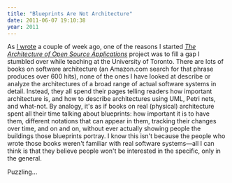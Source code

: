 ```yaml
---
title: "Blueprints Are Not Architecture"
date: 2011-06-07 19:10:38
year: 2011
---
```

As <a href="/blog/archives/4211.html">I wrote</a> a couple of week ago, one of the reasons I started <a href="http://aosabook.org"><em>The Architecture of Open Source Applications</em></a> project was to fill a gap I stumbled over while teaching at the University of Toronto. There are lots of books on software architecture (an Amazon.com search for that phrase produces over 600 hits), none of the ones I have looked at describe or analyze the architectures of a broad range of actual software systems in detail.  Instead, they all spend their pages telling readers how important architecture is, and how to describe architectures using UML, Petri nets, and what-not.  By analogy, it's as if books on real (physical) architecture spent all their time talking about blueprints: how important it is to have them, different notations that can appear in them, tracking their changes over time, and on and on, without ever actually showing people the buildings those blueprints portray.  I know this isn't because the people who wrote those books weren't familiar with real software systems&mdash;all I can think is that they believe people won't be interested in the specific, only in the general.

Puzzling...
